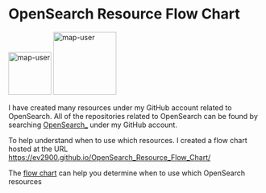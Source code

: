 # OpenSearch Resource Flow Chart

 <img width="85" alt="map-user" src="https://img.shields.io/badge/views-492-green"> <img width="125" alt="map-user" src="https://img.shields.io/badge/unique visits-170-green">

I have created many resources under my GitHub account related to OpenSearch. All of the repositories related to OpenSearch can be found by searching [OpenSearch_](https://github.com/ev2900?tab=repositories&q=OpenSearch_&type=&language=&sort=) under my GitHub account.

To help understand when to use which resources. I created a flow chart hosted at the URL https://ev2900.github.io/OpenSearch_Resource_Flow_Chart/

The [flow chart](https://ev2900.github.io/OpenSearch_Resource_Flow_Chart/) can help you determine when to use which OpenSearch resources
